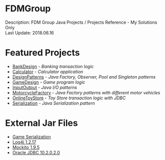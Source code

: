 # FDMGroup
Description: FDM Group Java Projects / Projects Reference - My Solutions Only <br />
Last Update: 2018.06.16 <br />

# Featured Projects
- [BankDesign](https://github.com/yuelchen/FDMGroup/tree/master/Java%20Projects/BankDesign) - *Banking transaction logic* <br />
- [Calculator](https://github.com/yuelchen/FDMGroup/tree/master/Java%20Projects/Calculator) - *Calculator application* <br />
- [DesignPatterns](https://github.com/yuelchen/FDMGroup/tree/master/Java%20Projects/DesignPatterns) - *Java Factory, Observer, Pool and Singleton patterns* <br />
- [GameDesign](https://github.com/yuelchen/FDMGroup/tree/master/Java%20Projects/GameDesign) - *Game program logic* <br />
- [InputOutput](https://github.com/yuelchen/FDMGroup/tree/master/Java%20Projects/InputOutput) -  *Java I/O patterns* <br />
- [MotorcycleFactory](https://github.com/yuelchen/FDMGroup/tree/master/Java%20Projects/MotorcycleFactory) - *Java Factory patterns with different motor vehicles* <br />
- [OnlineToyStore](https://github.com/yuelchen/FDMGroup/tree/master/Java%20Projects/OnlineToyStore) - *Toy Store transaction logic with JDBC* <br />
- [Serialization](https://github.com/yuelchen/FDMGroup/tree/master/Java%20Projects/Serialization) - *Java Serialization pattern* <br />

# External Jar Files
- [Game Serialization](https://github.com/yuelchen/FDMGroup/blob/master/External%20Jar%20Files/GameSerialization.jar) <br />
- [Log4j 1.2.17](https://github.com/yuelchen/FDMGroup/blob/master/External%20Jar%20Files/log4j-1.2.17.jar) <br />
- [Mockito 1.9.5](https://github.com/yuelchen/FDMGroup/blob/master/External%20Jar%20Files/mockito-all-1.9.5.jar) <br />
- [Oracle JDBC 10.2.0.2.0](https://github.com/yuelchen/FDMGroup/blob/master/External%20Jar%20Files/ojdbc14-10.2.0.2.0.jar) <br />
